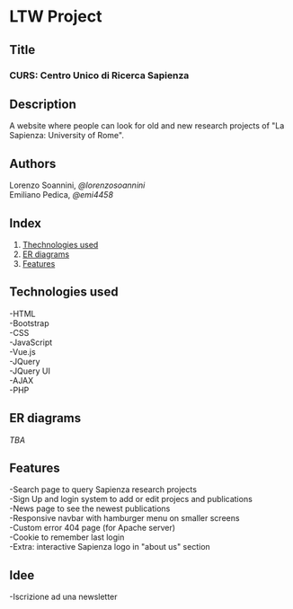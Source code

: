 # LTW Project

## Title
### CURS: Centro Unico di Ricerca Sapienza

## Description
A website where people can look for old and new research projects of "La Sapienza: University of Rome".

## Authors
Lorenzo Soannini, *@lorenzosoannini*\
Emiliano Pedica, *@emi4458*

## Index
1. [Thechnologies used](#Technologies-used)
1. [ER diagrams](#ER-diagrams)
1. [Features](#Features)

## Technologies used
-HTML\
-Bootstrap\
-CSS\
-JavaScript\
-Vue.js\
-JQuery\
-JQuery UI\
-AJAX\
-PHP

## ER diagrams
*TBA*

## Features
-Search page to query Sapienza research projects\
-Sign Up and login system to add or edit projecs and publications\
-News page to see the newest publications\
-Responsive navbar with hamburger menu on smaller screens\
-Custom error 404 page (for Apache server)\
-Cookie to remember last login\
-Extra: interactive Sapienza logo in "about us" section

## Idee
-Iscrizione ad una newsletter
